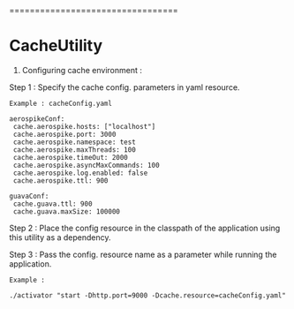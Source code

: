 =================================

# CacheUtility



1) Configuring cache environment :

Step 1 : Specify the cache config. parameters in yaml resource.

	Example : cacheConfig.yaml

	aerospikeConf:
	 cache.aerospike.hosts: ["localhost"]
	 cache.aerospike.port: 3000
	 cache.aerospike.namespace: test
	 cache.aerospike.maxThreads: 100
	 cache.aerospike.timeOut: 2000
	 cache.aerospike.asyncMaxCommands: 100
	 cache.aerospike.log.enabled: false
	 cache.aerospike.ttl: 900

	guavaConf:
	 cache.guava.ttl: 900
	 cache.guava.maxSize: 100000
	 
	 
Step 2 : Place the config resource in the classpath of the application using this utility as a dependency.

Step 3 : Pass the config. resource name as a parameter while running the application.

	Example :
	
	./activator "start -Dhttp.port=9000 -Dcache.resource=cacheConfig.yaml"  
	



